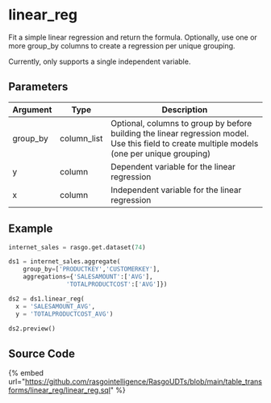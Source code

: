 

# linear_reg

Fit a simple linear regression and return the formula. Optionally, use one or more group_by columns to create a regression per unique grouping.

Currently, only supports a single independent variable.


## Parameters

| Argument |    Type     |                                                                  Description                                                                  |
| -------- | ----------- | --------------------------------------------------------------------------------------------------------------------------------------------- |
| group_by | column_list | Optional, columns to group by before building the linear regression model. Use this field to create multiple models (one per unique grouping) |
| y        | column      | Dependent variable for the linear regression                                                                                                  |
| x        | column      | Independent variable for the linear regression                                                                                                |


## Example

```python
internet_sales = rasgo.get.dataset(74)

ds1 = internet_sales.aggregate(
    group_by=['PRODUCTKEY','CUSTOMERKEY'],
    aggregations={'SALESAMOUNT':['AVG'],
                'TOTALPRODUCTCOST':['AVG']})

ds2 = ds1.linear_reg(
  x = 'SALESAMOUNT_AVG',
  y = 'TOTALPRODUCTCOST_AVG')

ds2.preview()
```

## Source Code

{% embed url="https://github.com/rasgointelligence/RasgoUDTs/blob/main/table_transforms/linear_reg/linear_reg.sql" %}

